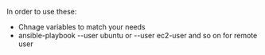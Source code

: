 In order to use these:

- Chnage variables to match your needs
- ansible-playbook --user ubuntu or --user ec2-user and so on for remote
  user
